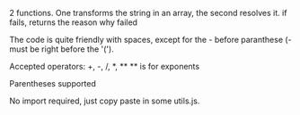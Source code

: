 2 functions. One transforms the string in an array, the second resolves it. if fails, returns the reason why failed

The code is quite friendly with spaces, except for the - before paranthese (- must be right before the '(').

Accepted operators: +, -, /, *, ** 
** is for exponents

Parentheses supported

No import required, just copy paste in some utils.js. 

